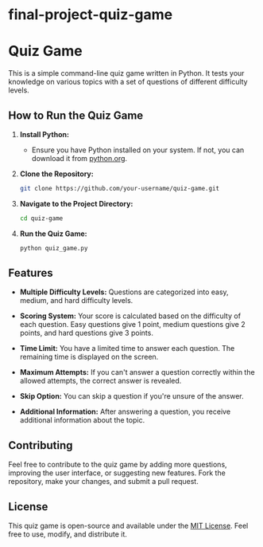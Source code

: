 # final-project-quiz-game  
# Quiz Game

This is a simple command-line quiz game written in Python. It tests your knowledge on various topics with a set of questions of different difficulty levels.

## How to Run the Quiz Game

1. **Install Python:**
    - Ensure you have Python installed on your system. If not, you can download it from [python.org](https://www.python.org/downloads/).

2. **Clone the Repository:**
    ```bash
    git clone https://github.com/your-username/quiz-game.git
    ```

3. **Navigate to the Project Directory:**
    ```bash
    cd quiz-game
    ```

4. **Run the Quiz Game:**
    ```bash
    python quiz_game.py
    ```

## Features

- **Multiple Difficulty Levels:** Questions are categorized into easy, medium, and hard difficulty levels.

- **Scoring System:** Your score is calculated based on the difficulty of each question. Easy questions give 1 point, medium questions give 2 points, and hard questions give 3 points.

- **Time Limit:** You have a limited time to answer each question. The remaining time is displayed on the screen.

- **Maximum Attempts:** If you can't answer a question correctly within the allowed attempts, the correct answer is revealed.

- **Skip Option:** You can skip a question if you're unsure of the answer.

- **Additional Information:** After answering a question, you receive additional information about the topic.

## Contributing

Feel free to contribute to the quiz game by adding more questions, improving the user interface, or suggesting new features. Fork the repository, make your changes, and submit a pull request.

## License

This quiz game is open-source and available under the [MIT License](LICENSE). Feel free to use, modify, and distribute it.
